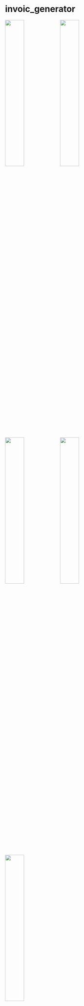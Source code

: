 # invoic_generator
<img src ="https://github.com/prachis70/invoic_generator/assets/149580593/3dafcb74-c4ad-4aed-b1c4-f976ec10a032" heigth=22% width=35%>
<img src ="https://github.com/prachis70/invoic_generator/assets/149580593/8f1ea5c9-25b2-40a9-8aa2-fe306a6c6c21" heigth=22% width=35%>
<img src ="https://github.com/prachis70/invoic_generator/assets/149580593/62b969a3-eb90-4be9-a5b9-14dbc31b0223" heigth=22% width=35%>
<img src ="https://github.com/prachis70/invoic_generator/assets/149580593/39874491-8405-4487-abda-90bd10fa5b9d" heigth=22% width=35%>
<img src ="https://github.com/prachis70/invoic_generator/assets/149580593/2860c2b9-5ed5-47cb-bc29-024949a571c9" heigth=22% width=35%>

